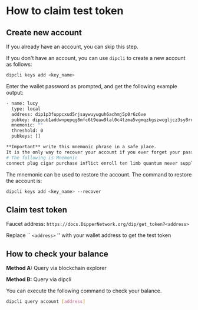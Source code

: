 # How to claim test token

## Create new account

If you already have an account, you can skip this step.

If you don't have an account, you can use `dipcli` to create a new account as follows:

```bash
dipcli keys add <key_name>
```

Enter the wallet password as prompted, and get the following example output:

```bash
- name: lucy
  type: local
  address: dip1p3fuppcxud5rjsaywuyuguh6achmj5p0r6z6ve
  pubkey: dippub1addwnpepqg8mfc6t9eaw9lal0c4tzma5vgmqzkgszwcgljcz3sy8rd2rukgxz9dtmph
  mnemonic: "" 
  threshold: 0
  pubkeys: []

**Important** write this mnemonic phrase in a safe place.
It is the only way to recover your account if you ever forget your password.
# The following is Mnemonic
connect plug cigar purchase inflict enroll ten limb quantum never supply grid home case process claw truly grape federal liberty tree remove side quantum
```

The mnemonic can be used to restore the account. The command to restore the account is:

```bash
dipcli keys add <key_name> --recover
```

## Claim test token

Faucet address: ```https://docs.DipperNetwork.org/dip/get_token?<address>```  

Replace `` `<address>` '' with your wallet address to get the test token


## How to check your balance

**Method A:** Query via blockchain explorer

**Method B:** Query via dipcli

You can execute the following command to check your balance.

```bash
dipcli query account [address]
```
